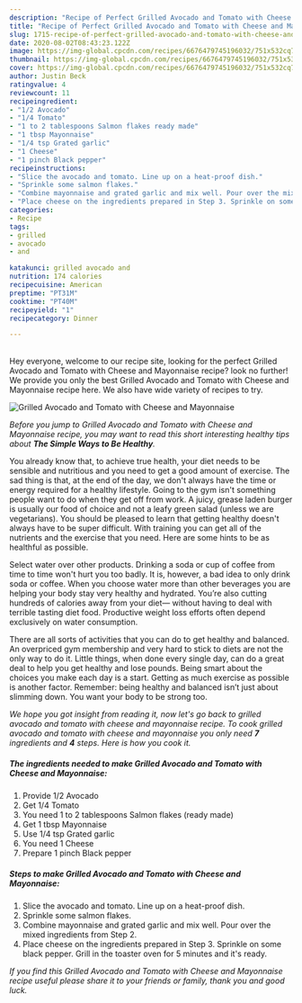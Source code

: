 ```yaml
---
description: "Recipe of Perfect Grilled Avocado and Tomato with Cheese and Mayonnaise"
title: "Recipe of Perfect Grilled Avocado and Tomato with Cheese and Mayonnaise"
slug: 1715-recipe-of-perfect-grilled-avocado-and-tomato-with-cheese-and-mayonnaise
date: 2020-08-02T08:43:23.122Z
image: https://img-global.cpcdn.com/recipes/6676479745196032/751x532cq70/grilled-avocado-and-tomato-with-cheese-and-mayonnaise-recipe-main-photo.jpg
thumbnail: https://img-global.cpcdn.com/recipes/6676479745196032/751x532cq70/grilled-avocado-and-tomato-with-cheese-and-mayonnaise-recipe-main-photo.jpg
cover: https://img-global.cpcdn.com/recipes/6676479745196032/751x532cq70/grilled-avocado-and-tomato-with-cheese-and-mayonnaise-recipe-main-photo.jpg
author: Justin Beck
ratingvalue: 4
reviewcount: 11
recipeingredient:
- "1/2 Avocado"
- "1/4 Tomato"
- "1 to 2 tablespoons Salmon flakes ready made"
- "1 tbsp Mayonnaise"
- "1/4 tsp Grated garlic"
- "1 Cheese"
- "1 pinch Black pepper"
recipeinstructions:
- "Slice the avocado and tomato. Line up on a heat-proof dish."
- "Sprinkle some salmon flakes."
- "Combine mayonnaise and grated garlic and mix well. Pour over the mixed ingredients from Step 2."
- "Place cheese on the ingredients prepared in Step 3. Sprinkle on some black pepper. Grill in the toaster oven for 5 minutes and it&#39;s ready."
categories:
- Recipe
tags:
- grilled
- avocado
- and

katakunci: grilled avocado and 
nutrition: 174 calories
recipecuisine: American
preptime: "PT31M"
cooktime: "PT40M"
recipeyield: "1"
recipecategory: Dinner

---
```

<br>
Hey everyone, welcome to our recipe site, looking for the perfect Grilled Avocado and Tomato with Cheese and Mayonnaise recipe? look no further! We provide you only the best Grilled Avocado and Tomato with Cheese and Mayonnaise recipe here. We also have wide variety of recipes to try.
<br>


![Grilled Avocado and Tomato with Cheese and Mayonnaise](https://img-global.cpcdn.com/recipes/6676479745196032/751x532cq70/grilled-avocado-and-tomato-with-cheese-and-mayonnaise-recipe-main-photo.jpg)

<i>Before you jump to Grilled Avocado and Tomato with Cheese and Mayonnaise recipe, you may want to read this short interesting healthy tips about <strong>The Simple Ways to Be Healthy</strong>.</i>

You already know that, to achieve true health, your diet needs to be sensible and nutritious and you need to get a good amount of exercise. The sad thing is that, at the end of the day, we don't always have the time or energy required for a healthy lifestyle. Going to the gym isn't something people want to do when they get off from work. A juicy, grease laden burger is usually our food of choice and not a leafy green salad (unless we are vegetarians). You should be pleased to learn that getting healthy doesn't always have to be super difficult. With training you can get all of the nutrients and the exercise that you need. Here are some hints to be as healthful as possible.

Select water over other products. Drinking a soda or cup of coffee from time to time won't hurt you too badly. It is, however, a bad idea to only drink soda or coffee. When you choose water more than other beverages you are helping your body stay very healthy and hydrated. You’re also cutting hundreds of calories away from your diet— without having to deal with terrible tasting diet food. Productive weight loss efforts often depend exclusively on water consumption.

There are all sorts of activities that you can do to get healthy and balanced. An overpriced gym membership and very hard to stick to diets are not the only way to do it. Little things, when done every single day, can do a great deal to help you get healthy and lose pounds. Being smart about the choices you make each day is a start. Getting as much exercise as possible is another factor. Remember: being healthy and balanced isn’t just about slimming down. You want your body to be strong too. 


<i>We hope you got insight from reading it, now let's go back to grilled avocado and tomato with cheese and mayonnaise recipe. To cook grilled avocado and tomato with cheese and mayonnaise you only need <strong>7</strong> ingredients and <strong>4</strong> steps. Here is how you cook it.
</i>

##### The ingredients needed to make Grilled Avocado and Tomato with Cheese and Mayonnaise:

1. Provide 1/2 Avocado
1. Get 1/4 Tomato
1. You need 1 to 2 tablespoons Salmon flakes (ready made)
1. Get 1 tbsp Mayonnaise
1. Use 1/4 tsp Grated garlic
1. You need 1 Cheese
1. Prepare 1 pinch Black pepper


##### Steps to make Grilled Avocado and Tomato with Cheese and Mayonnaise:

1. Slice the avocado and tomato. Line up on a heat-proof dish.
1. Sprinkle some salmon flakes.
1. Combine mayonnaise and grated garlic and mix well. Pour over the mixed ingredients from Step 2.
1. Place cheese on the ingredients prepared in Step 3. Sprinkle on some black pepper. Grill in the toaster oven for 5 minutes and it&#39;s ready.


<i>If you find this Grilled Avocado and Tomato with Cheese and Mayonnaise recipe useful please share it to your friends or family, thank you and good luck.</i>
